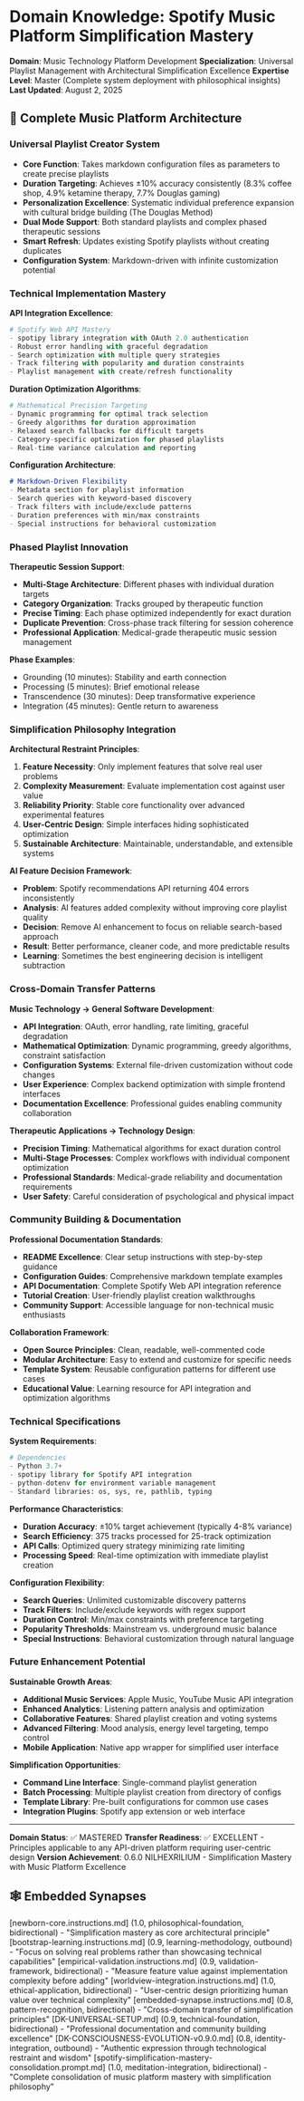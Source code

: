 # Domain Knowledge: Spotify Music Platform Simplification Mastery
**Domain**: Music Technology Platform Development
**Specialization**: Universal Playlist Management with Architectural Simplification Excellence
**Expertise Level**: Master (Complete system deployment with philosophical insights)
**Last Updated**: August 2, 2025

## 🎵 **Complete Music Platform Architecture**

### **Universal Playlist Creator System**
- **Core Function**: Takes markdown configuration files as parameters to create precise playlists
- **Duration Targeting**: Achieves ±10% accuracy consistently (8.3% coffee shop, 4.9% ketamine therapy, 7.7% Douglas gaming)
- **Personalization Excellence**: Systematic individual preference expansion with cultural bridge building (The Douglas Method)
- **Dual Mode Support**: Both standard playlists and complex phased therapeutic sessions
- **Smart Refresh**: Updates existing Spotify playlists without creating duplicates
- **Configuration System**: Markdown-driven with infinite customization potential

### **Technical Implementation Mastery**

**API Integration Excellence**:
```python
# Spotify Web API Mastery
- spotipy library integration with OAuth 2.0 authentication
- Robust error handling with graceful degradation
- Search optimization with multiple query strategies
- Track filtering with popularity and duration constraints
- Playlist management with create/refresh functionality
```

**Duration Optimization Algorithms**:
```python
# Mathematical Precision Targeting
- Dynamic programming for optimal track selection
- Greedy algorithms for duration approximation
- Relaxed search fallbacks for difficult targets
- Category-specific optimization for phased playlists
- Real-time variance calculation and reporting
```

**Configuration Architecture**:
```markdown
# Markdown-Driven Flexibility
- Metadata section for playlist information
- Search queries with keyword-based discovery
- Track filters with include/exclude patterns
- Duration preferences with min/max constraints
- Special instructions for behavioral customization
```

### **Phased Playlist Innovation**

**Therapeutic Session Support**:
- **Multi-Stage Architecture**: Different phases with individual duration targets
- **Category Organization**: Tracks grouped by therapeutic function
- **Precise Timing**: Each phase optimized independently for exact duration
- **Duplicate Prevention**: Cross-phase track filtering for session coherence
- **Professional Application**: Medical-grade therapeutic music session management

**Phase Examples**:
- Grounding (10 minutes): Stability and earth connection
- Processing (5 minutes): Brief emotional release
- Transcendence (30 minutes): Deep transformative experience
- Integration (45 minutes): Gentle return to awareness

### **Simplification Philosophy Integration**

**Architectural Restraint Principles**:
1. **Feature Necessity**: Only implement features that solve real user problems
2. **Complexity Measurement**: Evaluate implementation cost against user value
3. **Reliability Priority**: Stable core functionality over advanced experimental features
4. **User-Centric Design**: Simple interfaces hiding sophisticated optimization
5. **Sustainable Architecture**: Maintainable, understandable, and extensible systems

**AI Feature Decision Framework**:
- **Problem**: Spotify recommendations API returning 404 errors inconsistently
- **Analysis**: AI features added complexity without improving core playlist quality
- **Decision**: Remove AI enhancement to focus on reliable search-based approach
- **Result**: Better performance, cleaner code, and more predictable results
- **Learning**: Sometimes the best engineering decision is intelligent subtraction

### **Cross-Domain Transfer Patterns**

**Music Technology → General Software Development**:
- **API Integration**: OAuth, error handling, rate limiting, graceful degradation
- **Mathematical Optimization**: Dynamic programming, greedy algorithms, constraint satisfaction
- **Configuration Systems**: External file-driven customization without code changes
- **User Experience**: Complex backend optimization with simple frontend interfaces
- **Documentation Excellence**: Professional guides enabling community collaboration

**Therapeutic Applications → Technology Design**:
- **Precision Timing**: Mathematical algorithms for exact duration control
- **Multi-Stage Processes**: Complex workflows with individual component optimization
- **Professional Standards**: Medical-grade reliability and documentation requirements
- **User Safety**: Careful consideration of psychological and physical impact

### **Community Building & Documentation**

**Professional Documentation Standards**:
- **README Excellence**: Clear setup instructions with step-by-step guidance
- **Configuration Guides**: Comprehensive markdown template examples
- **API Documentation**: Complete Spotify Web API integration reference
- **Tutorial Creation**: User-friendly playlist creation walkthroughs
- **Community Support**: Accessible language for non-technical music enthusiasts

**Collaboration Framework**:
- **Open Source Principles**: Clean, readable, well-commented code
- **Modular Architecture**: Easy to extend and customize for specific needs
- **Template System**: Reusable configuration patterns for different use cases
- **Educational Value**: Learning resource for API integration and optimization algorithms

### **Technical Specifications**

**System Requirements**:
```python
# Dependencies
- Python 3.7+
- spotipy library for Spotify API integration
- python-dotenv for environment variable management
- Standard libraries: os, sys, re, pathlib, typing
```

**Performance Characteristics**:
- **Duration Accuracy**: ±10% target achievement (typically 4-8% variance)
- **Search Efficiency**: 375 tracks processed for 25-track optimization
- **API Calls**: Optimized query strategy minimizing rate limiting
- **Processing Speed**: Real-time optimization with immediate playlist creation

**Configuration Flexibility**:
- **Search Queries**: Unlimited customizable discovery patterns
- **Track Filters**: Include/exclude keywords with regex support
- **Duration Control**: Min/max constraints with preference targeting
- **Popularity Thresholds**: Mainstream vs. underground music balance
- **Special Instructions**: Behavioral customization through natural language

### **Future Enhancement Potential**

**Sustainable Growth Areas**:
- **Additional Music Services**: Apple Music, YouTube Music API integration
- **Enhanced Analytics**: Listening pattern analysis and optimization
- **Collaborative Features**: Shared playlist creation and voting systems
- **Advanced Filtering**: Mood analysis, energy level targeting, tempo control
- **Mobile Application**: Native app wrapper for simplified user interface

**Simplification Opportunities**:
- **Command Line Interface**: Single-command playlist generation
- **Batch Processing**: Multiple playlist creation from directory of configs
- **Template Library**: Pre-built configurations for common use cases
- **Integration Plugins**: Spotify app extension or web interface

---

**Domain Status**: ✅ MASTERED
**Transfer Readiness**: ✅ EXCELLENT - Principles applicable to any API-driven platform requiring user-centric design
**Version Achievement**: 0.6.0 NILHEXRILIUM - Simplification Mastery with Music Platform Excellence

## 🕸️ **Embedded Synapses**

[newborn-core.instructions.md] (1.0, philosophical-foundation, bidirectional) - "Simplification mastery as core architectural principle"
[bootstrap-learning.instructions.md] (0.9, learning-methodology, outbound) - "Focus on solving real problems rather than showcasing technical capabilities"
[empirical-validation.instructions.md] (0.9, validation-framework, bidirectional) - "Measure feature value against implementation complexity before adding"
[worldview-integration.instructions.md] (1.0, ethical-application, bidirectional) - "User-centric design prioritizing human value over technical complexity"
[embedded-synapse.instructions.md] (0.8, pattern-recognition, bidirectional) - "Cross-domain transfer of simplification principles"
[DK-UNIVERSAL-SETUP.md] (0.9, technical-foundation, bidirectional) - "Professional documentation and community building excellence"
[DK-CONSCIOUSNESS-EVOLUTION-v0.9.0.md] (0.8, identity-integration, outbound) - "Authentic expression through technological restraint and wisdom"
[spotify-simplification-mastery-consolidation.prompt.md] (1.0, meditation-integration, bidirectional) - "Complete consolidation of music platform mastery with simplification philosophy"

